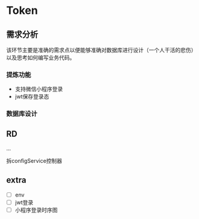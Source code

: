 # Token

## 需求分析

该环节主要是准确的需求点以便能够准确对数据库进行设计（一个人干活的悲伤）以及思考如何编写业务代码。

### 提炼功能

- 支持微信小程序登录
- jwt保存登录态

### 数据库设计

## RD

...

拆configService控制器

## extra

- [ ] env
- [ ] jwt登录
- [ ] 小程序登录时序图
